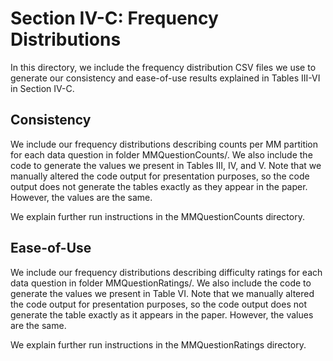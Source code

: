 # Section IV-C: Frequency Distributions
In this directory, we include the frequency distribution CSV files we use to generate our consistency and ease-of-use results explained in Tables III-VI in Section IV-C.

## Consistency
We include our frequency distributions describing counts per MM partition for each data question in folder MMQuestionCounts/.
We also include the code to generate the values we present in Tables III, IV, and V. Note that we manually altered the code output for presentation purposes, so the code output does not generate the tables exactly as they appear in the paper.
However, the values are the same.

We explain further run instructions in the MMQuestionCounts directory.

## Ease-of-Use
We include our frequency distributions describing difficulty ratings for each data question in folder MMQuestionRatings/.
We also include the code to generate the values we present in Table VI. Note that we manually altered the code output for presentation purposes, so the code output does not generate the table exactly as it appears in the paper.
However, the values are the same. 

We explain further run instructions in the MMQuestionRatings directory.


